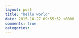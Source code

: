 ```yaml
---
layout: post
title: "hello world"
date: 2015-10-27 09:55:32 +0800
comments: true
categories: 
---
```

